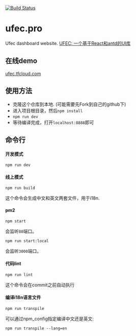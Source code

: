 [![Build Status](https://travis-ci.org/unitedstack/ufec.pro.svg?branch=master)](https://travis-ci.org/unitedstack/ufec.pro)

# ufec.pro
Ufec dashboard website. [UFEC: 一个基于React和antd的UI库](https://github.com/unitedstack/ufec)

## 在线demo

[ufec.tfcloud.com](https://ufec.tfloud.com)

## 使用方法

* 克隆这个仓库到本地. (可能需要先Fork到自己的github下)
* 进入项目根目录，然后`npm install`
* `npm run dev`
* 等待编译完成，打开`localhost:8888`即可

## 命令行

#### 开发模式

`npm run dev`

#### 线上模式

`npm run build`

这个命令会生成中文和英文两套文件，用于i18n.

#### pm2

`npm start`

会监听`80`端口。

`npm run start:local`

会监听`3000`端口。

#### 代码lint

`npm run lint`

这个命令会在commit之前自动执行

#### 编译i18n语言文件

`npm run transpile`

可以通过npm_config指定编译中文还是英文:

`npm run transpile --lang=en`
